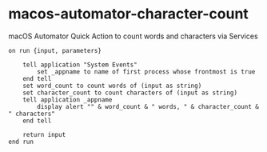 # macos-automator-character-count
macOS Automator Quick Action to count words and characters via Services 

```
on run {input, parameters}
	
	tell application "System Events"
		set _appname to name of first process whose frontmost is true
	end tell
	set word_count to count words of (input as string)
	set character_count to count characters of (input as string)
	tell application _appname
		display alert "" & word_count & " words, " & character_count & " characters"
	end tell
	
	return input
end run
```
